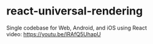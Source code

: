 # react-universal-rendering

Single codebase for Web, Android, and iOS using React  
video: https://youtu.be/lRAfQ5UhapU
